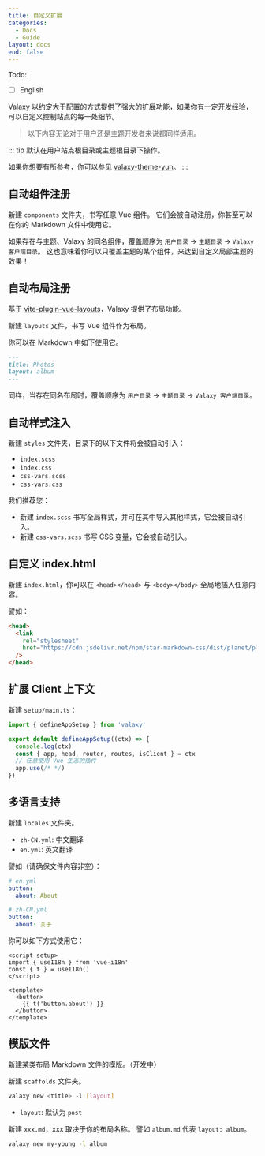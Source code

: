 ```yaml
---
title: 自定义扩展
categories:
  - Docs
  - Guide
layout: docs
end: false
---
```


Todo:

- [ ] English

Valaxy 以约定大于配置的方式提供了强大的扩展功能，如果你有一定开发经验，可以自定义控制站点的每一处细节。

> 以下内容无论对于用户还是主题开发者来说都同样适用。

::: tip
默认在用户站点根目录或主题根目录下操作。

如果你想要有所参考，你可以参见 [valaxy-theme-yun](https://github.com/YunYouJun/valaxy/tree/main/packages/valaxy-theme-yun)。
:::

## 自动组件注册

新建 `components` 文件夹，书写任意 Vue 组件。
它们会被自动注册，你甚至可以在你的 Markdown 文件中使用它。

如果存在与主题、Valaxy 的同名组件，覆盖顺序为 `用户目录` -> `主题目录` -> `Valaxy 客户端目录`。
这也意味着你可以只覆盖主题的某个组件，来达到自定义局部主题的效果！

## 自动布局注册

基于 [vite-plugin-vue-layouts](https://github.com/JohnCampionJr/vite-plugin-vue-layouts)，Valaxy 提供了布局功能。

新建 `layouts` 文件，书写 Vue 组件作为布局。

你可以在 Markdown 中如下使用它。

```md
---
title: Photos
layout: album
---
```

同样，当存在同名布局时，覆盖顺序为 `用户目录` -> `主题目录` -> `Valaxy 客户端目录`。

## 自动样式注入

新建 `styles` 文件夹，目录下的以下文件将会被自动引入：

- `index.scss`
- `index.css`
- `css-vars.scss`
- `css-vars.css`

我们推荐您：

- 新建 `index.scss` 书写全局样式，并可在其中导入其他样式，它会被自动引入。
- 新建 `css-vars.scss` 书写 CSS 变量，它会被自动引入。

## 自定义 index.html

新建 `index.html`，你可以在 `<head></head>` 与 `<body></body>` 全局地插入任意内容。

譬如：

```html
<head>
  <link
    rel="stylesheet"
    href="https://cdn.jsdelivr.net/npm/star-markdown-css/dist/planet/planet-markdown.min.css"
  />
</head>
```

## 扩展 Client 上下文

新建 `setup/main.ts`：

```ts
import { defineAppSetup } from 'valaxy'

export default defineAppSetup((ctx) => {
  console.log(ctx)
  const { app, head, router, routes, isClient } = ctx
  // 任意使用 Vue 生态的插件
  app.use(/* */)
})
```

## 多语言支持

新建 `locales` 文件夹。

- `zh-CN.yml`: 中文翻译
- `en.yml`: 英文翻译

譬如（请确保文件内容非空）：

```yaml
# en.yml
button:
  about: About
```

```yaml
# zh-CN.yml
button:
  about: 关于
```

你可以如下方式使用它：

```vue
<script setup>
import { useI18n } from 'vue-i18n'
const { t } = useI18n()
</script>

<template>
  <button>
    {{ t('button.about') }}
  </button>
</template>
```

## 模版文件

新建某类布局 Markdown 文件的模版。（开发中）

新建 `scaffolds` 文件夹。

```bash
valaxy new <title> -l [layout]
```

- `layout`: 默认为 `post`

新建 `xxx.md`，xxx 取决于你的布局名称。
譬如 `album.md` 代表 `layout: album`。

```bash
valaxy new my-young -l album
```

